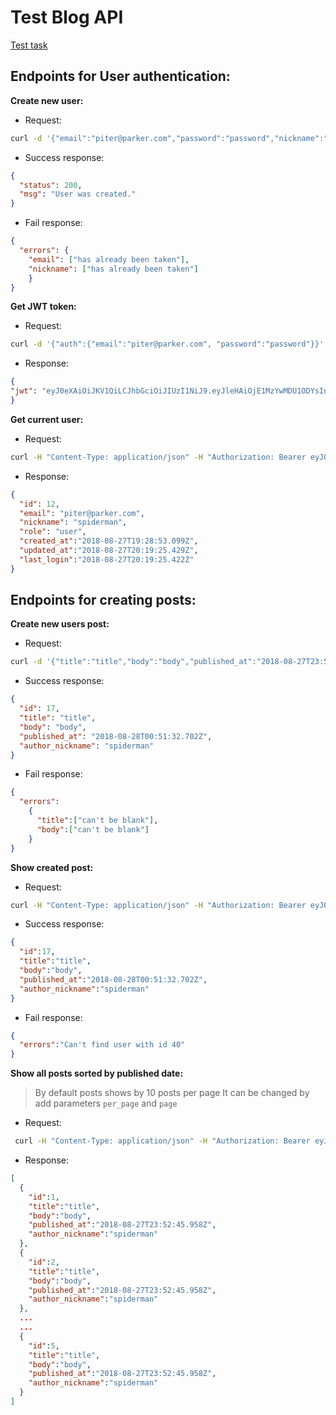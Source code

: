 # Test Blog API 

[Test task](https://drive.google.com/file/d/0B9gbscdfWqaqMnZPb2NOZjREQ3M/edit)

## Endpoints for User authentication:

**Create new user:**

 - Request: 
 ```bash
 curl -d '{"email":"piter@parker.com","password":"password","nickname":"spiderman"}' -H "Content-Type: application/json" -X POST https://test-blog-api-volt.herokuapp.com/users/create.json
```

- Success response:
```json
{
  "status": 200,
  "msg": "User was created."
}
```

- Fail response:
```json
{
  "errors": {
    "email": ["has already been taken"],
    "nickname": ["has already been taken"]
    }
}
```

**Get JWT token:**

 - Request: 
 ```bash
 curl -d '{"auth":{"email":"piter@parker.com", "password":"password"}}' -H "Content-Type: application/json" -X POST https://test-blog-api-volt.herokuapp.com/user_token.json
```
- Response:
```json
{
"jwt": "eyJ0eXAiOiJKV1QiLCJhbGciOiJIUzI1NiJ9.eyJleHAiOjE1MzYwMDU1ODYsInN1YiI6MTJ9.4Wi-KhFjRP8jgeSlcur6YO7ioz0tWhu2nwIXM8dUxlU"
}
```
**Get current user:**

 - Request: 
 ```bash 
 curl -H "Content-Type: application/json" -H "Authorization: Bearer eyJ0eXAiOiJKV1QiLCJhbGciOiJIUzI1NiJ9.eyJleHAiOjE1MzYwMDU1ODYsInN1YiI6MTJ9.4Wi-KhFjRP8jgeSlcur6YO7ioz0tWhu2nwIXM8dUxlU" -X GET https://test-blog-api-volt.herokuapp.com/users/current.json
```
- Response:
```json
{
  "id": 12,
  "email": "piter@parker.com", 
  "nickname": "spiderman",
  "role": "user",
  "created_at":"2018-08-27T19:28:53.099Z",
  "updated_at":"2018-08-27T20:19:25.429Z",
  "last_login":"2018-08-27T20:19:25.422Z"
}
```

## Endpoints for creating posts:

**Create new users post:**

 - Request: 
 ```bash
 curl -d '{"title":"title","body":"body","published_at":"2018-08-27T23:58:11.548Z"}' -H "Content-Type: application/json" -H "Authorization: Bearer eyJ0eXAiOiJKV1QiLCJhbGciOiJIUzI1NiJ9.eyJleHAiOjE1MzU5OTYzOTksInN1YiI6MX0.qpmdZOXZv1KbF0q9S2v9CFqGEMXuOwB36BoeAsjp1Sw" -X POST https://test-blog-api-volt.herokuapp.com/api/v1/posts.json
```

- Success response:
```json
{
  "id": 17,
  "title": "title",
  "body": "body",
  "published_at": "2018-08-28T00:51:32.702Z",
  "author_nickname": "spiderman"
}
```
- Fail response:
```json
{
  "errors":
    {
      "title":["can't be blank"],
      "body":["can't be blank"]
    }
}
```
**Show created post:**
- Request: 
 ```bash
 curl -H "Content-Type: application/json" -H "Authorization: Bearer eyJ0eXAiOiJKV1QiLCJhbGciOiJIUzI1NiJ9.eyJleHAiOjE1MzU5OTYzOTksInN1YiI6MX0.qpmdZOXZv1KbF0q9S2v9CFqGEMXuOwB36BoeAsjp1Sw" -X GET https://test-blog-api-volt.herokuapp.com/api/v1/posts/17.json
```
- Success response:
```json
{
  "id":17,
  "title":"title",
  "body":"body",
  "published_at":"2018-08-28T00:51:32.702Z",
  "author_nickname":"spiderman"
}
```
- Fail response:
```json
{
  "errors":"Can't find user with id 40"
}
```
**Show all posts sorted by published date:**

> By default posts shows by 10 posts per page
> It can be changed by add parameters ```per_page``` and ```page```

- Request:
```bash
 curl -H "Content-Type: application/json" -H "Authorization: Bearer eyJ0eXAiOiJKV1QiLCJhbGciOiJIUzI1NiJ9.eyJleHAiOjE1MzU5OTYzOTksInN1YiI6MX0.qpmdZOXZv1KbF0q9S2v9CFqGEMXuOwB36BoeAsjp1Sw" -X GET https://test-blog-api-volt.herokuapp.com/api/v1/posts.json?page=1&per_page=5
```

- Response:
```json
[
  {
    "id":1,
    "title":"title",
    "body":"body",
    "published_at":"2018-08-27T23:52:45.958Z",
    "author_nickname":"spiderman"
  },
  {
    "id":2,
    "title":"title",
    "body":"body",
    "published_at":"2018-08-27T23:52:45.958Z",
    "author_nickname":"spiderman"
  },
  ...
  ...
  {
    "id":5,
    "title":"title",
    "body":"body",
    "published_at":"2018-08-27T23:52:45.958Z",
    "author_nickname":"spiderman"
  }
]
```
